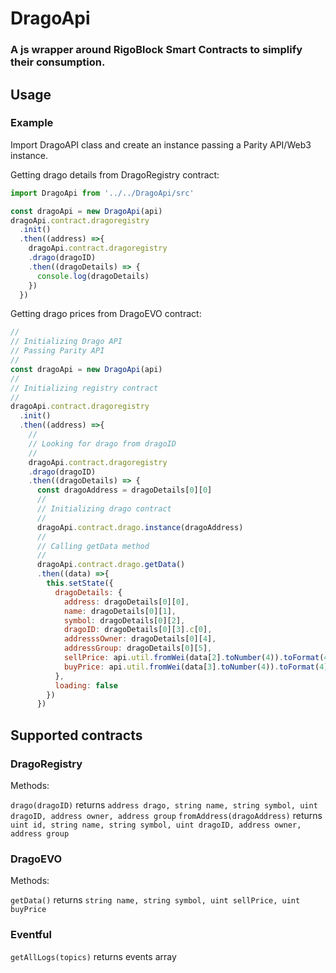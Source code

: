 # DragoApi

### A js wrapper around RigoBlock Smart Contracts to simplify their consumption.

## Usage

### Example


Import DragoAPI class and create an instance passing a Parity API/Web3 instance.

Getting drago details from DragoRegistry contract:
```javascript
import DragoApi from '../../DragoApi/src'

const dragoApi = new DragoApi(api)
dragoApi.contract.dragoregistry
  .init()
  .then((address) =>{
    dragoApi.contract.dragoregistry
    .drago(dragoID)
    .then((dragoDetails) => {
      console.log(dragoDetails)
    })
  })
  ```

Getting drago prices from DragoEVO contract:
```javascript
//
// Initializing Drago API
// Passing Parity API
//
const dragoApi = new DragoApi(api)
//
// Initializing registry contract
//
dragoApi.contract.dragoregistry
  .init()
  .then((address) =>{
    //
    // Looking for drago from dragoID
    //
    dragoApi.contract.dragoregistry
    .drago(dragoID)
    .then((dragoDetails) => {
      const dragoAddress = dragoDetails[0][0]
      //
      // Initializing drago contract
      //
      dragoApi.contract.drago.instance(dragoAddress)
      //
      // Calling getData method
      //
      dragoApi.contract.drago.getData()
      .then((data) =>{
        this.setState({
          dragoDetails: {
            address: dragoDetails[0][0],
            name: dragoDetails[0][1],
            symbol: dragoDetails[0][2],
            dragoID: dragoDetails[0][3].c[0],
            addresssOwner: dragoDetails[0][4],
            addressGroup: dragoDetails[0][5],
            sellPrice: api.util.fromWei(data[2].toNumber(4)).toFormat(4),
            buyPrice: api.util.fromWei(data[3].toNumber(4)).toFormat(4),
          },
          loading: false
        })
      })
```
## Supported contracts

### DragoRegistry

Methods:

`drago(dragoID)` returns `address drago, string name, string symbol, uint dragoID, address owner, address group`
`fromAddress(dragoAddress)` returns `uint id, string name, string symbol, uint dragoID, address owner, address group`

### DragoEVO

Methods:

`getData()` returns `string name, string symbol, uint sellPrice, uint buyPrice`

### Eventful

`getAllLogs(topics)` returns events array

